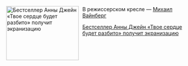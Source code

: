 <!--2025-06-27 11:45:57-->
<div class="yb">
  <div class="rss kino_kino"><a href="https://www.kino-teatr.ru/kino/news/y2025/6-27/38138/" title="Бестселлер Анны Джейн «Твое сердце будет разбито» получит экранизацию"><img src="https://www.kino-teatr.ru/news/8/3/38138/poster.jpg" width="196" height="147" align="left" hspace="5" style="margin: 0px 10px 0px 5px" alt="Бестселлер Анны Джейн «Твое сердце будет разбито» получит экранизацию"/></a>В режиссерском кресле — <a href=https://www.kino-teatr.ru/kino/director/ros/28283/bio/ target=_blank>Михаил Вайнберг</a> <p class="titl"><a href="https://www.kino-teatr.ru/kino/news/y2025/6-27/38138/">Бестселлер Анны Джейн «Твое сердце будет разбито» получит экранизацию</a></p></div>
</div>
